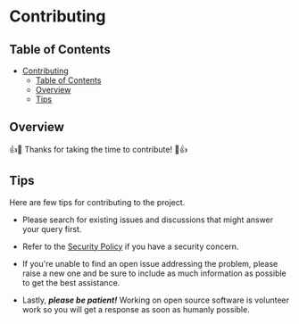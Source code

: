 # Contributing

## Table of Contents

<!-- TOC -->

- [Contributing](#contributing)
    - [Table of Contents](#table-of-contents)
    - [Overview](#overview)
    - [Tips](#tips)

<!-- /TOC -->

## Overview

:+1::tada: Thanks for taking the time to contribute! :tada::+1:

## Tips

Here are few tips for contributing to the project.

- Please search for existing issues and discussions that might answer your query first.

- Refer to the [Security Policy](SECURITY.md "Security Policy") if you have a security concern.

- If you're unable to find an open issue addressing the problem, please raise a new one and be sure to include as much information as possible to get the best assistance.

- Lastly, ___please be patient!___ Working on open source software is volunteer work so you will get a response as soon as humanly possible.

